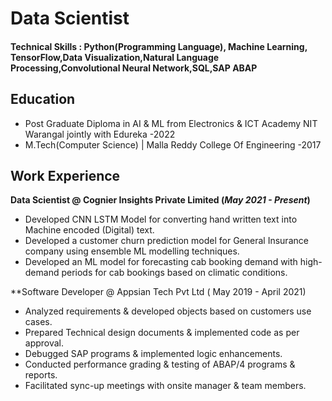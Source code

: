 # Data Scientist
#### Technical Skills : Python(Programming Language), Machine Learning, TensorFlow,Data Visualization,Natural Language Processing,Convolutional Neural Network,SQL,SAP ABAP

## Education
- Post Graduate Diploma in AI & ML from Electronics & ICT Academy NIT Warangal jointly with Edureka -2022
- M.Tech(Computer Science) | Malla Reddy College Of Engineering -2017
  
## Work Experience
**Data Scientist @ Cognier Insights Private Limited (_May 2021 - Present_)**
- Developed CNN LSTM Model for converting hand written text into Machine encoded (Digital) text.
- Developed a customer churn prediction model for General Insurance company using ensemble ML modelling techniques.
- Developed an ML model for forecasting cab booking demand with high-demand periods for cab bookings based on climatic conditions.

 **Software Developer @ Appsian Tech Pvt Ltd ( May 2019 - April 2021) 
- Analyzed requirements & developed objects based on customers use cases.
- Prepared Technical design documents & implemented code as per approval.
- Debugged SAP programs & implemented logic enhancements.
- Conducted performance grading & testing of ABAP/4 programs & reports.
- Facilitated sync-up meetings with onsite manager & team members.
